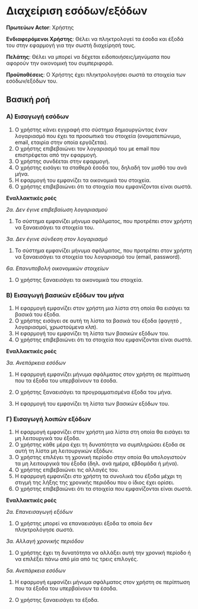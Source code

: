 <h1>Διαχείριση εσόδων/εξόδων</h1>

**Πρωτεύων Actor**: Χρήστης
	
**Ενδιαφερόμενοι Χρήστης**: Θέλει να πληκτρολογεί τα έσοδα και έξοδά του στην εφαρμογή για την σωστή διαχείρησή τους.
	
**Πελάτης**: Θέλει να μπορεί να δέχεται ειδοποιήσεις/μηνύματα που αφορούν την οικονομική του συμπεριφορά.
	
**Προϋποθέσεις**: Ο Χρήστης έχει πληκτρολογήσει σωστά τα στοιχεία των εσόδων/εξόδων του. <!--μηπως είναι Ο Χρήστης να έχει εκτελέσει με επιτυχία τις 
περίπτωσεις χρήσης «Εγγραφή στην εφαρμογή» και «Σύνδεση στην εφαρμογή» ?? -->

<h2>Βασική ροή</h2>
	
<h3>Α) Εισαγωγή εσόδων</h3>
	
1. Ο χρήστης κάνει εγγραφή στο σύστημα δημιουργώντας έναν λογαριασμό που έχει τα προσωπικά του στοιχεία (ονοματεπώνυμο, email, εταιρία στην οποία εργάζεται).
2. Ο χρήστης επιβεβαιώνει τον λογαριασμό του με email που επιστρέφεται από την εφαρμογή.
3. Ο χρήστης συνδέεται στην εφαρμογή.
4. Ο χρήστης εισάγει τα σταθερά έσοδα του, δηλαδή τον μισθό του ανά μήνα.
5. Η εφαρμογή του εμφανίζει τα οικονομικά του στοιχεία.
6. Ο χρήστης επιβεβαιώνει ότι τα στοιχεία που εμφανίζονται είναι σωστά.

<!--για τα 1 εως 3: η εγγραφη ειναι αλλη ΠΧ νομιζω-->
	 
**Εναλλακτικές ροές**

*2α. Δεν έγινε επιβεβαίωση λογαριασμού*

 1. Το σύστημα εμφανίζει μήνυμα σφάλματος, που προτρέπει στον χρήστη να ξαναεισάγει τα στοιχεία του.
		
*3α. Δεν έγινε σύνδεση στον λογαριασμό*

 1. Το σύστημα εμφανίζει μήνυμα σφάλματος, που προτρέπει στον χρήστη να ξαναεισάγει τα στοιχεία του λογαριασμό του (email, password).
 

<!-- τα 2α και 3α νομιζω ειναι αλλη ΠΧ-->
		
*6α. Επανυποβολή οικονομικών στοιχείων*

 1. Ο χρήστης ξαναεισάγει τα οικονομικά του στοιχεία.

		
<h3>Β) Εισαγωγή βασικών εξόδων του μήνα</h3>
	
1. Η εφαρμογή εμφανίζει στον χρήστη μια λίστα στη οποία θα εισάγει τα βασικά του έξοδα.
2. Ο χρήστης εισάγει σε αυτή τη λίστα τα βασικά του έξοδα (φαγητό , λογαριασμοί, χρωστούμενα κλπ).
3. Η εφαρμογή του εμφανίζει τη λίστα των βασικών εξόδων του.
4. Ο χρήστης επιβεβαιώνει ότι τα στοιχεία που εμφανίζονται είναι σωστά.
	 
**Εναλλακτικές ροές**
	 
*3α. Ανεπάρκεια εσόδων*
	 
 1. Η εφαρμογή εμφανίζει μήνυμα σφάλματος στον χρήστη σε περίπτωση που τα έξοδα του υπερβαίνουν τα έσοδα.
    
 2. Ο χρήστης ξαναεισάγει τα προγραμματισμένα έξοδα του μήνα.
		
 3. Η εφαρμογή του εμφανίζει τη λίστα των βασικών εξόδων του.

<!--δεν καταλαβαινω το 3α-->
		
<h3>Γ) Εισαγωγή λοιπών εξόδων</h3>
	
1. Η εφαρμογή εμφανίζει στον χρήστη μια λίστα στη οποία θα εισάγει τα μη λειτουργικά του έξοδα.
2. Ο χρήστης κάθε μέρα έχει τη δυνατότητα να συμπληρώσει έξοδα σε αυτή τη λίστα μη λειτουργικών εξόδων.
3. Ο χρήστης επιλέγει τη χρονική περίοδο στην οποία θα υπολογιστούν τα μη λειτουργικά του έξοδα (δηλ. ανά ημέρα, εβδομάδα ή μήνα).
4. Ο χρήστης επιβεβαιώνει τις αλλαγές του.
5. Η εφαρμογή εμφανίζει στο χρήστη τα συνολικά του έξοδα μέχρι τη στιγμή της λήξης της χρονικής περιόδου που ο ίδιος έχει ορίσει.
6. Ο χρήστης επιβεβαιώνει ότι τα στοιχεία που εμφανίζονται είναι σωστά.
	 
**Εναλλακτικές ροές**
	 
*2α. Επανεισαγωγή εξόδων*
	 
 1. Ο χρήστης μπορεί να επαναεισάγει έξοδα τα οποία δεν πληκτρολόγησε σωστά.
		
*3α. Αλλαγή χρονικής περιόδου*
	 
 1. Ο χρήστης έχει τη δυνατότητα να αλλάξει αυτή την χρονική περίοδο ή να επιλέξει πάνω από μία από τις τρεις επιλογές.
		
*5α. Ανεπάρκεια εσόδων*
	 
 1. Η εφαρμογή εμφανίζει μήνυμα σφάλματος στον χρήστη σε περίπτωση που τα έξοδα του υπερβαίνουν τα έσοδα.
		
 2. Ο χρήστης ξαναεισάγει τα έξοδα.

 
<!-- για το 5α θα μπορουσε απλα να του βγαζει μηνυμα οτι τα εξοδα υπερβαινουν τα εσοδα. δε νομιζω οτι ειναι λαθος
    επισης χρειαζεται νομιζω και η διαγραφη εσοδων και εξοδων-->
		